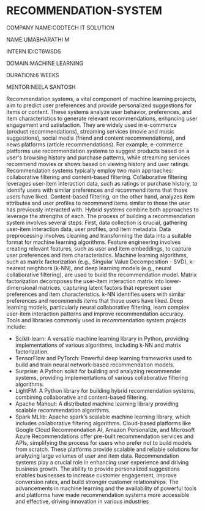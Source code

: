 # RECOMMENDATION-SYSTEM

COMPANY NAME:CODTECH IT SOLUTION

NAME:UMABHARATHI M

INTERN ID:CT6WSDS

DOMAIN:MACHINE LEARNING

DURATION:6 WEEKS

MENTOR:NEELA SANTOSH

Recommendation systems, a vital component of machine learning projects, aim to predict user preferences and provide personalized suggestions for items or content. These systems analyze user behavior, preferences, and item characteristics to generate relevant recommendations, enhancing user engagement and satisfaction. They are widely used in e-commerce (product recommendations), streaming services (movie and music suggestions), social media (friend and content recommendations), and news platforms (article recommendations). For example, e-commerce platforms use recommendation systems to suggest products based on a user's browsing history and purchase patterns, while streaming services recommend movies or shows based on viewing history and user ratings.
Recommendation systems typically employ two main approaches: collaborative filtering and content-based filtering. Collaborative filtering leverages user-item interaction data, such as ratings or purchase history, to identify users with similar preferences and recommend items that those users have liked. Content-based filtering, on the other hand, analyzes item attributes and user profiles to recommend items similar to those the user has previously interacted with. Hybrid systems combine both approaches to leverage the strengths of each.
The process of building a recommendation system involves several steps. First, data collection is crucial, gathering user-item interaction data, user profiles, and item metadata. Data preprocessing involves cleaning and transforming the data into a suitable format for machine learning algorithms. Feature engineering involves creating relevant features, such as user and item embeddings, to capture user preferences and item characteristics.
Machine learning algorithms, such as matrix factorization (e.g., Singular Value Decomposition - SVD), k-nearest neighbors (k-NN), and deep learning models (e.g., neural collaborative filtering), are used to build the recommendation model. Matrix factorization decomposes the user-item interaction matrix into lower-dimensional matrices, capturing latent factors that represent user preferences and item characteristics. k-NN identifies users with similar preferences and recommends items that those users have liked. Deep learning models, particularly neural collaborative filtering, learn complex user-item interaction patterns and improve recommendation accuracy.
Tools and libraries commonly used in recommendation system projects include:
 * Scikit-learn: A versatile machine learning library in Python, providing implementations of various algorithms, including k-NN and matrix factorization.
 * TensorFlow and PyTorch: Powerful deep learning frameworks used to build and train neural network-based recommendation models.
 * Surprise: A Python scikit for building and analyzing recommender systems, providing implementations of various collaborative filtering algorithms.
 * LightFM: A Python library for building hybrid recommendation systems, combining collaborative and content-based filtering.
 * Apache Mahout: A distributed machine learning library providing scalable recommendation algorithms.
 * Spark MLlib: Apache spark’s scalable machine learning library, which includes collaborative filtering algorithms.
Cloud-based platforms like Google Cloud Recommendation AI, Amazon Personalize, and Microsoft Azure Recommendations offer pre-built recommendation services and APIs, simplifying the process for users who prefer not to build models from scratch. These platforms provide scalable and reliable solutions for analyzing large volumes of user and item data.
Recommendation systems play a crucial role in enhancing user experience and driving business growth. The ability to provide personalized suggestions enables businesses to increase customer engagement, improve conversion rates, and build stronger customer relationships. The advancements in machine learning and the availability of powerful tools and platforms have made recommendation systems more accessible and effective, driving innovation in various industries

